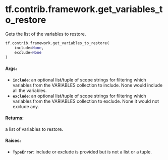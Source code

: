 <div itemscope itemtype="http://developers.google.com/ReferenceObject">
<meta itemprop="name" content="tf.contrib.framework.get_variables_to_restore" />
<meta itemprop="path" content="Stable" />
</div>

# tf.contrib.framework.get_variables_to_restore

Gets the list of the variables to restore.

``` python
tf.contrib.framework.get_variables_to_restore(
    include=None,
    exclude=None
)
```

<!-- Placeholder for "Used in" -->


#### Args:


* <b>`include`</b>: an optional list/tuple of scope strings for filtering which
  variables from the VARIABLES collection to include. None would include all
  the variables.
* <b>`exclude`</b>: an optional list/tuple of scope strings for filtering which
  variables from the VARIABLES collection to exclude. None it would not
  exclude any.


#### Returns:

a list of variables to restore.



#### Raises:


* <b>`TypeError`</b>: include or exclude is provided but is not a list or a tuple.